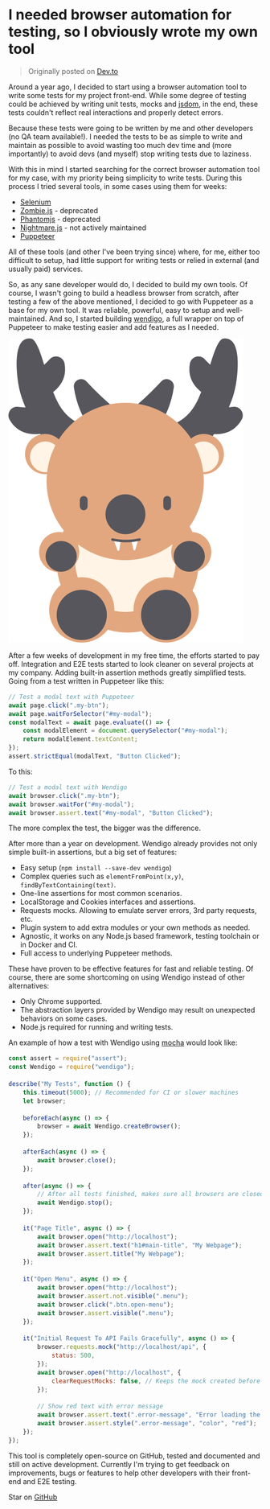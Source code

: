 # I needed browser automation for testing, so I obviously wrote my own tool

> Originally posted on [Dev.to](https://dev.to/angrykoala/i-needed-browser-automation-for-testing-so-i-obviously-wrote-my-own-tool-1939)

Around a year ago, I decided to start using a browser automation tool to write some tests for my project front-end. While some degree of testing could be achieved by writing unit tests, mocks and [jsdom](https://github.com/jsdom/jsdom), in the end, these tests couldn't reflect real interactions and properly detect errors.

<!-- truncate-->

Because these tests were going to be written by me and other developers (no QA team available!). I needed the tests to be as simple to write and maintain as possible to avoid wasting too much dev time and (more importantly) to avoid devs (and myself) stop writing tests due to laziness.

With this in mind I started searching for the correct browser automation tool for my case, with my priority being simplicity to write tests. During this process I tried several tools, in some cases using them for weeks:

-   [Selenium](https://www.seleniumhq.org)
-   [Zombie.js](http://zombie.js.org) - deprecated
-   [Phantomjs](http://phantomjs.org) - deprecated
-   [Nightmare.js](http://www.nightmarejs.org) - not actively maintained
-   [Puppeteer](https://github.com/GoogleChrome/puppeteer)

All of these tools (and other I've been trying since) where, for me, either too difficult to setup, had little support for writing tests or relied in external (and usually paid) services.

So, as any sane developer would do, I decided to build my own tools. Of course, I wasn't going to build a headless browser from scratch, after testing a few of the above mentioned, I decided to go with Puppeteer as a base for my own tool. It was reliable, powerful, easy to setup and well-maintained. And so, I started building [wendigo](https://github.com/angrykoala/wendigo), a full wrapper on top of Puppeteer to make testing easier and add features as I needed.

![Wendigo Logo](./wendigo_logo.png)

After a few weeks of development in my free time, the efforts started to pay off. Integration and E2E tests started to look cleaner on several projects at my company. Adding built-in assertion methods greatly simplified tests. Going from a test written in Puppeteer like this:

```js
// Test a modal text with Puppeteer
await page.click(".my-btn");
await page.waitForSelector("#my-modal");
const modalText = await page.evaluate(() => {
    const modalElement = document.querySelector("#my-modal");
    return modalElement.textContent;
});
assert.strictEqual(modalText, "Button Clicked");
```

To this:

```js
// Test a modal text with Wendigo
await browser.click(".my-btn");
await browser.waitFor("#my-modal");
await browser.assert.text("#my-modal", "Button Clicked");
```

The more complex the test, the bigger was the difference.

After more than a year on development. Wendigo already provides not only simple built-in assertions, but a big set of features:

-   Easy setup (`npm install --save-dev wendigo`)
-   Complex queries such as `elementFromPoint(x,y)`, `findByTextContaining(text)`.
-   One-line assertions for most common scenarios.
-   LocalStorage and Cookies interfaces and assertions.
-   Requests mocks. Allowing to emulate server errors, 3rd party requests, etc.
-   Plugin system to add extra modules or your own methods as needed.
-   Agnostic, it works on any Node.js based framework, testing toolchain or in Docker and CI.
-   Full access to underlying Puppeteer methods.

These have proven to be effective features for fast and reliable testing. Of course, there are some shortcoming on using Wendigo instead of other alternatives:

-   Only Chrome supported.
-   The abstraction layers provided by Wendigo may result on unexpected behaviors on some cases.
-   Node.js required for running and writing tests.

An example of how a test with Wendigo using [mocha](https://mochajs.org) would look like:

```js
const assert = require("assert");
const Wendigo = require("wendigo");

describe("My Tests", function () {
    this.timeout(5000); // Recommended for CI or slower machines
    let browser;

    beforeEach(async () => {
        browser = await Wendigo.createBrowser();
    });

    afterEach(async () => {
        await browser.close();
    });

    after(async () => {
        // After all tests finished, makes sure all browsers are closed
        await Wendigo.stop();
    });

    it("Page Title", async () => {
        await browser.open("http://localhost");
        await browser.assert.text("h1#main-title", "My Webpage");
        await browser.assert.title("My Webpage");
    });

    it("Open Menu", async () => {
        await browser.open("http://localhost");
        await browser.assert.not.visible(".menu");
        await browser.click(".btn.open-menu");
        await browser.assert.visible(".menu");
    });

    it("Initial Request To API Fails Gracefully", async () => {
        browser.requests.mock("http://localhost/api", {
            status: 500,
        });
        await browser.open("http://localhost", {
            clearRequestMocks: false, // Keeps the mock created before
        });

        // Show red text with error message
        await browser.assert.text(".error-message", "Error loading the API");
        await browser.assert.style(".error-message", "color", "red");
    });
});
```

This tool is completely open-source on GitHub, tested and documented and still on active development. Currently I'm trying to get feedback on improvements, bugs or features to help other developers with their front-end and E2E testing.

Star on [GitHub](https://github.com/angrykoala/wendigo)
